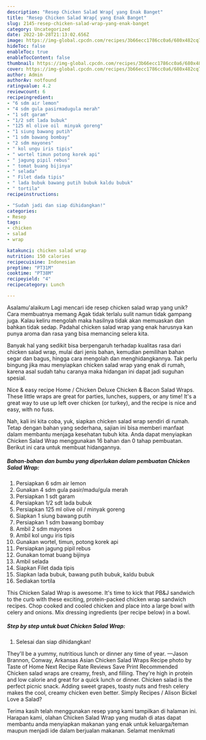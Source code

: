 ```yaml
---
description: "Resep Chicken Salad Wrap{ yang Enak Banget"
title: "Resep Chicken Salad Wrap{ yang Enak Banget"
slug: 2145-resep-chicken-salad-wrap-yang-enak-banget
category: Uncategorized
date: 2022-10-28T21:13:02.656Z
image: https://img-global.cpcdn.com/recipes/3b66ecc1786cc0a6/680x482cq70/chicken-salad-wrap-foto-resep-utama.jpg
hideToc: false
enableToc: true
enableTocContent: false
thumbnail: https://img-global.cpcdn.com/recipes/3b66ecc1786cc0a6/680x482cq70/chicken-salad-wrap-foto-resep-utama.jpg
cover: https://img-global.cpcdn.com/recipes/3b66ecc1786cc0a6/680x482cq70/chicken-salad-wrap-foto-resep-utama.jpg
author: Admin
authorAv: notfound
ratingvalue: 4.2
reviewcount: 6
recipeingredient:
- "6 sdm air lemon"
- "4 sdm gula pasirmadugula merah"
- "1 sdt garam"
- "1/2 sdt lada bubuk"
- "125 ml olive oil  minyak goreng"
- "1 siung bawang putih"
- "1 sdm bawang bombay"
- "2 sdm mayones"
- " kol ungu iris tipis"
- " wortel timun potong korek api"
- " jagung pipil rebus"
- " tomat buang bijinya"
- " selada"
- " Filet dada tipis"
- " lada bubuk bawang putih bubuk kaldu bubuk"
- " tortila"
recipeinstructions:

- "Sudah jadi dan siap dihidangkan!"
categories:
- Resep
tags:
- chicken
- salad
- wrap

katakunci: chicken salad wrap 
nutrition: 150 calories
recipecuisine: Indonesian
preptime: "PT31M"
cooktime: "PT38M"
recipeyield: "4"
recipecategory: Lunch

---
```



Asalamu'alaikum Lagi mencari ide resep chicken salad wrap yang unik? Cara membuatnya memang Agak tidak terlalu sulit namun tidak gampang juga. Kalau keliru mengolah maka hasilnya tidak akan memuaskan dan bahkan tidak sedap. Padahal chicken salad wrap yang enak harusnya kan punya aroma dan rasa yang bisa memancing selera kita.


Banyak hal yang sedikit bisa berpengaruh terhadap kualitas rasa dari chicken salad wrap, mulai dari jenis bahan, kemudian pemilihan bahan segar dan bagus, hingga cara mengolah dan menghidangkannya. Tak perlu bingung jika mau menyiapkan chicken salad wrap yang enak di rumah, karena asal sudah tahu caranya maka hidangan ini dapat jadi suguhan spesial.

Nice &amp; easy recipe Home / Chicken Deluxe Chicken &amp; Bacon Salad Wraps. These little wraps are great for parties, lunches, suppers, or any time! It&#39;s a great way to use up left over chicken (or turkey), and the recipe is nice and easy, with no fuss.


Nah, kali ini kita coba, yuk, siapkan chicken salad wrap sendiri di rumah. Tetap dengan bahan yang sederhana, sajian ini bisa memberi manfaat dalam membantu menjaga kesehatan tubuh kita. Anda dapat menyiapkan Chicken Salad Wrap menggunakan 16 bahan dan 0 tahap pembuatan. Berikut ini cara untuk membuat hidangannya.

<!--inarticleads1-->

##### Bahan-bahan dan bumbu yang diperlukan dalam pembuatan Chicken Salad Wrap:

1. Persiapkan 6 sdm air lemon
1. Gunakan 4 sdm gula pasir/madu/gula merah
1. Persiapkan 1 sdt garam
1. Persiapkan 1/2 sdt lada bubuk
1. Persiapkan 125 ml olive oil / minyak goreng
1. Siapkan 1 siung bawang putih
1. Persiapkan 1 sdm bawang bombay
1. Ambil 2 sdm mayones
1. Ambil  kol ungu iris tipis
1. Gunakan  wortel, timun, potong korek api
1. Persiapkan  jagung pipil rebus
1. Gunakan  tomat buang bijinya
1. Ambil  selada
1. Siapkan  Filet dada tipis
1. Siapkan  lada bubuk, bawang putih bubuk, kaldu bubuk
1. Sediakan  tortila


This Chicken Salad Wrap is awesome. It&#39;s time to kick that PB&amp;J sandwich to the curb with these exciting, protein-packed chicken wrap sandwich recipes. Chop cooked and cooled chicken and place into a large bowl with celery and onions. Mix dressing ingredients (per recipe below) in a bowl. 

<!--inarticleads2-->

##### Step by step untuk buat Chicken Salad Wrap:


1. Selesai dan siap dihidangkan!

They&#39;ll be a yummy, nutritious lunch or dinner any time of year. —Jason Brannon, Conway, Arkansas Asian Chicken Salad Wraps Recipe photo by Taste of Home Next Recipe Rate Reviews Save Print Recommended Chicken salad wraps are creamy, fresh, and filling. They&#39;re high in protein and low calorie and great for a quick lunch or dinner. Chicken salad is the perfect picnic snack. Adding sweet grapes, toasty nuts and fresh celery makes the cool, creamy chicken even better. Simply Recipes / Alison Bickel Love a Salad? 

Terima kasih telah menggunakan resep yang kami tampilkan di halaman ini. Harapan kami, olahan Chicken Salad Wrap yang mudah di atas dapat membantu anda menyiapkan makanan yang enak untuk keluarga/teman maupun menjadi ide dalam berjualan makanan. Selamat menikmati

